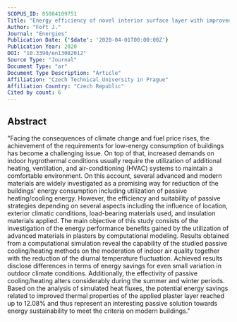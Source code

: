 ```yaml
---
SCOPUS_ID: 85084109751
Title: "Energy efficiency of novel interior surface layer with improved thermal characteristics and its effect on hygrothermal performance of contemporary building envelopes"
Author: "Fořt J."
Journal: "Energies"
Publication Date: {'$date': '2020-04-01T00:00:00Z'}
Publication Year: 2020
DOI: "10.3390/en13082012"
Source Type: "Journal"
Document Type: "ar"
Document Type Description: "Article"
Affiliation: "Czech Technical University in Prague"
Affiliation Country: "Czech Republic"
Cited by count: 6
---
```


## Abstract
"Facing the consequences of climate change and fuel price rises, the achievement of the requirements for low-energy consumption of buildings has become a challenging issue. On top of that, increased demands on indoor hygrothermal conditions usually require the utilization of additional heating, ventilation, and air-conditioning (HVAC) systems to maintain a comfortable environment. On this account, several advanced and modern materials are widely investigated as a promising way for reduction of the buildings' energy consumption including utilization of passive heating/cooling energy. However, the efficiency and suitability of passive strategies depending on several aspects including the influence of location, exterior climatic conditions, load-bearing materials used, and insulation materials applied. The main objective of this study consists of the investigation of the energy performance benefits gained by the utilization of advanced materials in plasters by computational modeling. Results obtained from a computational simulation reveal the capability of the studied passive cooling/heating methods on the moderation of indoor air quality together with the reduction of the diurnal temperature fluctuation. Achieved results disclose differences in terms of energy savings for even small variation in outdoor climate conditions. Additionally, the effectivity of passive cooling/heating alters considerably during the summer and winter periods. Based on the analysis of simulated heat fluxes, the potential energy savings related to improved thermal properties of the applied plaster layer reached up to 12.08% and thus represent an interesting passive solution towards energy sustainability to meet the criteria on modern buildings."
